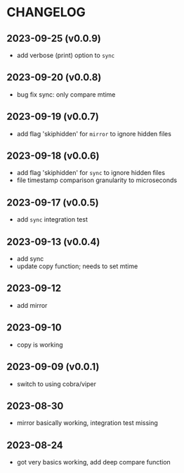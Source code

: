 # CHANGELOG

## 2023-09-25 (v0.0.9)

- add verbose (print) option to `sync`

## 2023-09-20 (v0.0.8)

- bug fix sync: only compare mtime

## 2023-09-19 (v0.0.7)

- add flag 'skiphidden' for `mirror` to ignore hidden files

## 2023-09-18 (v0.0.6)

- add flag 'skiphidden' for `sync` to ignore hidden files
- file timestamp comparison granularity to microseconds

## 2023-09-17 (v0.0.5)

- add `sync` integration test

## 2023-09-13 (v0.0.4)

- add sync
- update copy function; needs to set mtime

## 2023-09-12

- add mirror

## 2023-09-10

- copy is working

## 2023-09-09 (v0.0.1)

- switch to using cobra/viper

## 2023-08-30

- mirror basically working, integration test missing

## 2023-08-24

- got very basics working, add deep compare function
